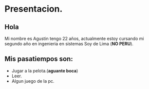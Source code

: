 # Presentacion.                                                                                                               
   ## Hola
   
  Mi nombre es Agustin tengo 22 años, actualmente estoy cursando mi segundo año en ingenieria en sistemas
  Soy de Lima (**NO PERU**).
  

  ## Mis pasatiempos son:
  * Jugar a la pelota.(**aguante boca**)
  * Leer.
  * Algun juego de la pc.
  
